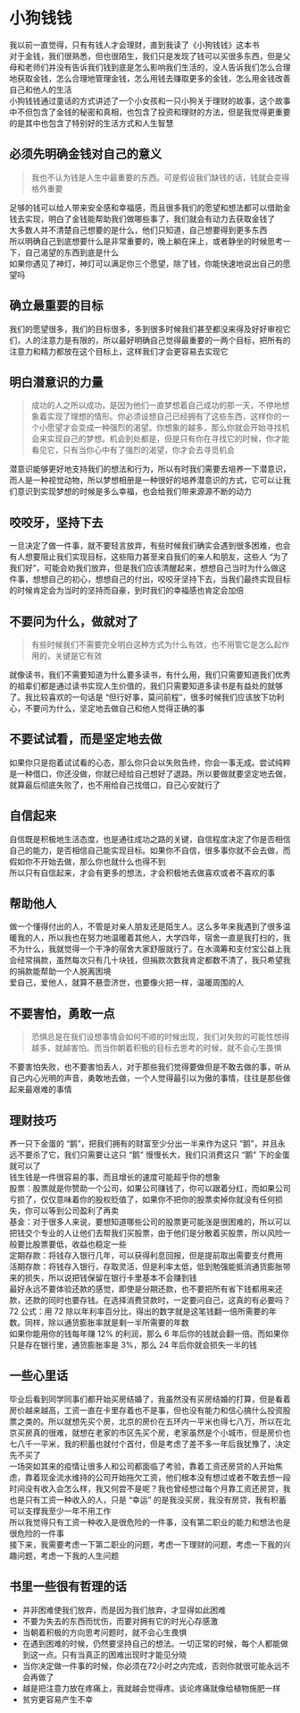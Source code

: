 # 小狗钱钱

我以前一直觉得，只有有钱人才会理财，直到我读了《小狗钱钱》这本书  
对于金钱，我们很熟悉，但也很陌生，我们只是发现了钱可以买很多东西，但是父母和老师们并没有告诉我们钱到底是怎么影响我们生活的，没人告诉我们怎么合理地获取金钱，怎么合理地管理金钱，怎么用钱去赚取更多的金钱，怎么用金钱改善自己和他人的生活  
小狗钱钱通过童话的方式讲述了一个小女孩和一只小狗关于理财的故事，这个故事中不但包含了金钱的秘密和真相，也包含了投资和理财的方法，但是我觉得更重要的是其中也包含了特别好的生活方式和人生智慧  

## 必须先明确金钱对自己的意义

> 我也不认为钱是人生中最重要的东西。可是假设我们缺钱的话，钱就会变得格外重要  

足够的钱可以给人带来安全感和幸福感，而且很多我们的愿望和想法都可以借助金钱去实现，明白了金钱能帮助我们做哪些事了，我们就会有动力去获取金钱了  
大多数人并不清楚自己想要的是什么，他们只知道，自己想要得到更多东西  
所以明确自己到底想要什么是非常重要的，晚上躺在床上，或者静坐的时候思考一下，自己渴望的东西到底是什么  
如果你遇见了神灯，神灯可以满足你三个愿望，除了钱，你能快速地说出自己的愿望吗  

## 确立最重要的目标

我们的愿望很多，我们的目标很多，多到很多时候我们甚至都没来得及好好审视它们，人的注意力是有限的，所以最好明确自己觉得最重要的一两个目标，把所有的注意力和精力都放在这个目标上，这样我们才会更容易去实现它  

## 明白潜意识的力量

> 成功的人之所以成功，是因为他们一直梦想着自己成功的那一天，不停地想象着实现了理想的情形。你必须设想自己已经拥有了这些东西，这样你的一个小愿望才会变成一种强烈的渴望。你想象的越多，那么你就会开始寻找机会来实现自己的梦想。机会到处都是，但是只有你在寻找它的时候，你才能看见它，只有当你心中有了强烈的渴望，你才会去寻觅机会  

潜意识能够更好地支持我们的想法和行为，所以有时我们需要去培养一下潜意识，而人是一种视觉动物，所以梦想相册是一种很好的培养潜意识的方式，它可以让我们意识到实现梦想的时候是多么幸福，也会给我们带来源源不断的动力  

## 咬咬牙，坚持下去

一旦决定了做一件事，就不要轻言放弃，有些时候我们确实会遇到很多困难，也会有人想要阻止我们实现目标，这些阻力甚至来自我们的亲人和朋友，这些人 “为了我们好”，可能会劝我们放弃，但是我们应该清醒起来，想想自己当时为什么做这件事，想想自己的初心，想想自己的付出，咬咬牙坚持下去，当我们最终实现目标的时候肯定会为当时的坚持而自豪，到时我们的幸福感也肯定会加倍  

## 不要问为什么，做就对了

> 有些时候我们不需要完全明白这种方式为什么有效，也不用管它是怎么起作用的，关键是它有效  

就像读书，我们不需要知道为什么要多读书，有什么用，我们只需要知道我们优秀的祖辈们都是通过读书实现人生价值的，我们只需要知道多读书是有益处的就够了。我比较喜欢的一句话是 “但行好事，莫问前程”，很多时候我们应该放下功利心，不要问为什么，坚定地去做自己和他人觉得正确的事  

## 不要试试看，而是坚定地去做

如果你只是抱着试试看的心态，那么你只会以失败告终，你会一事无成。尝试纯粹是一种借口，你还没做，你就已经给自己想好了退路。所以要做就要坚定地去做，就算最后彻底失败了，也不用给自己找借口，自己心安就行了  

## 自信起来

自信既是积极地生活态度，也是通往成功之路的关键，自信程度决定了你是否相信自己的能力，是否相信自己能实现目标。如果你不自信，很多事你就不会去做，而假如你不开始去做，那么你也就什么也得不到  
所以只有自信起来，才会有更多的想法，才会积极地去做喜欢或者不喜欢的事  

## 帮助他人

做一个懂得付出的人，不管是对亲人朋友还是陌生人。这么多年来我遇到了很多温暖我的人，所以我也在努力地温暖着其他人，大学四年，宿舍一直是我打扫的，我不为什么，我就觉得一个干净的宿舍大家舒服就行了。在水滴筹和支付宝公益上我会经常捐款，虽然每次只有几十块钱，但捐款次数我肯定都数不清了，我只希望我的捐款能帮助一个人脱离困境  
爱自己，爱他人，就算不悬壶济世，也要像火把一样，温暖周围的人  

## 不要害怕，勇敢一点

> 恐惧总是在我们设想事情会如何不顺的时候出现，我们对失败的可能性想得越多，就越害怕。而当你朝着积极的目标去思考的时候，就不会心生畏惧  

不要害怕失败，也不要害怕丢人，对于那些我们觉得要做但是不敢去做的事，听从自己内心光明的声音，勇敢地去做，一个人觉得最引以为傲的事情，往往是那些做起来最艰难的事情  

## 理财技巧

养一只下金蛋的 “鹅”，把我们拥有的财富至少分出一半来作为这只 “鹅”，并且永远不要杀了它，我们只需要让这只 “鹅” 慢慢长大，我们只消费这只 “鹅” 下的金蛋就可以了  
钱生钱是一件很容易的事，而且增长的速度可能超乎你的想象  
股票：股票就是你赞助一个公司，如果公司赚钱了，你可以跟着分红，而如果公司亏损了，仅仅意味着你的股权贬值了，如果你不把你的股票卖掉你就没有任何损失，你可以等到公司盈利了再卖  
基金：对于很多人来说，要想知道哪些公司的股票更可能涨是很困难的，所以可以把钱交个专业的人让他们去帮我们买股票，由于他们是分散着买股票，所以风险一般要比股票要低，收益也稳定一些  
定期存款：将钱存入银行几年，可以获得利息回报，但是提前取出需要支付费用  
活期存款：将钱存入银行，存取灵活，但是利率太低，低到勉强能抵消通货膨胀带来的损失，所以说把钱保留在银行卡里基本不会赚到钱  
最好永远不要体验还款的感觉，即使是分期还款，也不要把所有省下钱都用来还款，还款的同时也要存钱。在选择消费贷款时，一定要问自己，这真的有必要吗？  
72 公式：用 72 除以年利率百分比，得出的数字就是这笔钱翻一倍所需要的年数。同样，除以通货膨胀率就是剩一半所需要的年数  
如果你能用你的钱每年赚 12% 的利润，那么 6 年后你的钱就会翻一倍。而如果你只是存在银行里，通货膨胀率是 3%，那么 24 年后你就会损失一半的钱  

## 一些心里话

毕业后看到同学同事们都开始买房结婚了，我虽然没有买房结婚的打算，但是看着房价越来越高，工资一直在卡里存着也不是事，但也没有能力和信心搞什么投资股票之类的。所以就想先买个房，北京的房价在五环内一平米也得七八万，所以在北京买房真的很难，就想在老家的市区先买个房，老家虽然是个小城市，但是房价也七八千一平米，我的积蓄也就付个首付，但是考虑了差不多一年后我犹豫了，决定先不买了  
一场突如其来的疫情让很多人和公司都面临了考验，靠着工资还房贷的人开始焦虑，靠着现金流水维持的公司开始拖欠工资，他们根本没有想过或者不敢去想一段时间没有收入会怎么样，我又何尝不是呢？我也曾经想过每个月靠工资还房贷，我也是只有工资一种收入的人，只是 “幸运” 的是我没买房，我没有房贷，我有积蓄可以支撑我至少一年不用工作  
所以我觉得只有工资一种收入是很危险的一件事，没有第二职业的能力和想法也是很危险的一件事  
接下来，我需要考虑一下第二职业的问题，考虑一下理财的问题，考虑一下我的兴趣问题，考虑一下我的人生问题  

## 书里一些很有哲理的话

- 并非困难使我们放弃，而是因为我们放弃，才显得如此困难
- 不要为失去的东西而忧伤，而要对拥有它的时光心存感激
- 当朝着积极的方向思考问题时，就不会心生畏惧  
- 在遇到困难的时候，仍然要坚持自己的想法。一切正常的时候，每个人都能做到这一点。只有当真正的困难出现时才能见分晓
- 当你决定做一件事的时候，你必须在72小时之内完成，否则你就很可能永远不会再做了
- 越是把注意力放在疼痛上，我就越会觉得疼。谈论疼痛就像给植物施肥一样
- 贫穷更容易产生不幸
